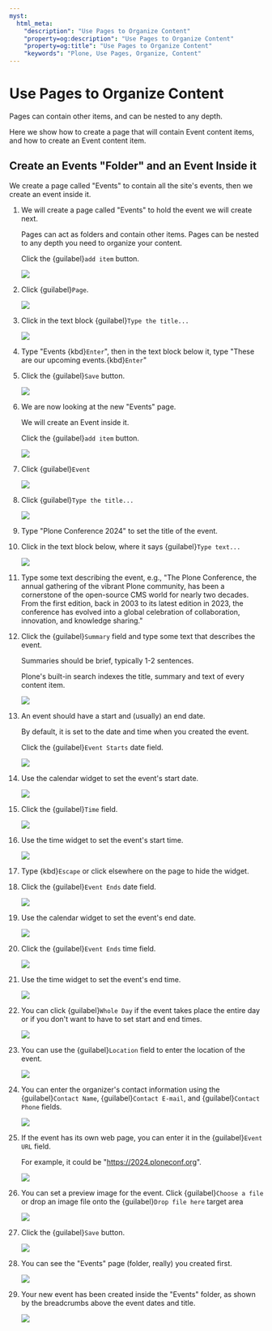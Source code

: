 ```yaml
---
myst:
  html_meta:
    "description": "Use Pages to Organize Content"
    "property=og:description": "Use Pages to Organize Content"
    "property=og:title": "Use Pages to Organize Content"
    "keywords": "Plone, Use Pages, Organize, Content"
---
```


# Use Pages to Organize Content

Pages can contain other items, and can be nested to any depth.

Here we show how to create a page that will contain Event content items, and how to create an Event content item.

## Create an Events "Folder" and an Event Inside it

We create a page called "Events" to contain all the site's events, then we create an event inside it.

1. We will create a page called "Events" to hold the event we will create next.

    Pages can act as folders and contain other items. Pages can be nested to any depth you need to organize your content.

    Click the {guilabel}`add item` button.

    ![](https://ajeuwbhvhr.cloudimg.io/colony-recorder.s3.amazonaws.com/files/2024-11-16/8eb676b0-ebb4-4400-9625-b282f33a649a/ascreenshot.jpeg?tl_px=0,0&br_px=1719,961&force_format=jpeg&q=100&width=1120.0&wat=1&wat_opacity=0.7&wat_gravity=northwest&wat_url=https://colony-recorder.s3.us-west-1.amazonaws.com/images/watermarks/FB923C_standard.png&wat_pad=10,158)


2. Click {guilabel}`Page`.

    ![](https://ajeuwbhvhr.cloudimg.io/colony-recorder.s3.amazonaws.com/files/2024-11-16/fa1c307a-4c89-4704-b9cb-97eb704052bb/ascreenshot.jpeg?tl_px=0,163&br_px=1719,1124&force_format=jpeg&q=100&width=1120.0&wat=1&wat_opacity=0.7&wat_gravity=northwest&wat_url=https://colony-recorder.s3.us-west-1.amazonaws.com/images/watermarks/FB923C_standard.png&wat_pad=115,277)


3. Click in the text block {guilabel}`Type the title...`

    ![](https://ajeuwbhvhr.cloudimg.io/colony-recorder.s3.amazonaws.com/files/2024-11-16/79e19470-45de-48c3-a16c-a1d0b194e927/ascreenshot.jpeg?tl_px=0,0&br_px=1719,961&force_format=jpeg&q=100&width=1120.0&wat=1&wat_opacity=0.7&wat_gravity=northwest&wat_url=https://colony-recorder.s3.us-west-1.amazonaws.com/images/watermarks/FB923C_standard.png&wat_pad=301,258)


4. Type "Events {kbd}`Enter`", then in the text block below it, type "These are our upcoming events.{kbd}`Enter`"


5. Click the {guilabel}`Save` button.

    ![](https://ajeuwbhvhr.cloudimg.io/colony-recorder.s3.amazonaws.com/files/2024-11-16/1335f983-d422-42df-8574-ff1b91c19d0b/ascreenshot.jpeg?tl_px=0,0&br_px=1719,961&force_format=jpeg&q=100&width=1120.0&wat=1&wat_opacity=0.7&wat_gravity=northwest&wat_url=https://colony-recorder.s3.us-west-1.amazonaws.com/images/watermarks/FB923C_standard.png&wat_pad=27,13)


6. We are now looking at the new "Events" page. 

    We will create an Event inside it. 

    Click the {guilabel}`add item` button.

    ![](https://ajeuwbhvhr.cloudimg.io/colony-recorder.s3.amazonaws.com/files/2024-11-16/8f4988d6-3c0e-4192-9e0e-0ab86189d1da/ascreenshot.jpeg?tl_px=0,0&br_px=1719,961&force_format=jpeg&q=100&width=1120.0&wat=1&wat_opacity=0.7&wat_gravity=northwest&wat_url=https://colony-recorder.s3.us-west-1.amazonaws.com/images/watermarks/FB923C_standard.png&wat_pad=10,158)


7. Click {guilabel}`Event`

    ![](https://ajeuwbhvhr.cloudimg.io/colony-recorder.s3.amazonaws.com/files/2024-11-16/fa42f96e-5fe4-4c10-bd4e-c19fa0d3e589/ascreenshot.jpeg?tl_px=0,0&br_px=1719,961&force_format=jpeg&q=100&width=1120.0&wat=1&wat_opacity=0.7&wat_gravity=northwest&wat_url=https://colony-recorder.s3.us-west-1.amazonaws.com/images/watermarks/FB923C_standard.png&wat_pad=104,78)


8. Click {guilabel}`Type the title...`

    ![](https://ajeuwbhvhr.cloudimg.io/colony-recorder.s3.amazonaws.com/files/2024-11-16/ddf6bacd-754e-45fd-95ed-79e196fc7180/ascreenshot.jpeg?tl_px=0,71&br_px=1719,1032&force_format=jpeg&q=100&width=1120.0&wat=1&wat_opacity=0.7&wat_gravity=northwest&wat_url=https://colony-recorder.s3.us-west-1.amazonaws.com/images/watermarks/FB923C_standard.png&wat_pad=340,277)


9. Type "Plone Conference 2024" to set the title of the event.


10. Click in the text block below, where it says {guilabel}`Type text...`

    ![](https://ajeuwbhvhr.cloudimg.io/colony-recorder.s3.amazonaws.com/files/2024-11-16/a9355984-9f31-4a13-b48c-04cc1fe112ab/ascreenshot.jpeg?tl_px=0,1334&br_px=1719,2296&force_format=jpeg&q=100&width=1120.0&wat=1&wat_opacity=0.7&wat_gravity=northwest&wat_url=https://colony-recorder.s3.us-west-1.amazonaws.com/images/watermarks/FB923C_standard.png&wat_pad=275,402)


11. Type some text describing the event, e.g., "The Plone Conference, the annual gathering of the vibrant Plone community, has been a cornerstone of the open-source CMS world for nearly two decades. From the first edition, back in 2003 to its latest edition in 2023, the conference has evolved into a global celebration of collaboration, innovation, and knowledge sharing."


12. Click the {guilabel}`Summary` field and type some text that describes the event.

    Summaries should be brief, typically 1-2 sentences.

    Plone's built-in search indexes the title, summary and text of every content item.

    ![](https://ajeuwbhvhr.cloudimg.io/colony-recorder.s3.amazonaws.com/files/2024-11-16/97033ac8-cb6b-462e-b7ae-7ec8e8149956/ascreenshot.jpeg?tl_px=800,0&br_px=2520,961&force_format=jpeg&q=100&width=1120.0&wat=1&wat_opacity=0.7&wat_gravity=northwest&wat_url=https://colony-recorder.s3.us-west-1.amazonaws.com/images/watermarks/FB923C_standard.png&wat_pad=813,237)


13. An event should have a start and (usually) an end date. 

    By default, it is set to the date and time when you created the event.

    Click the {guilabel}`Event Starts` date field.

    ![](https://ajeuwbhvhr.cloudimg.io/colony-recorder.s3.amazonaws.com/files/2024-11-16/4cb4f1b0-70ec-4c0f-90dc-d20730d9f288/ascreenshot.jpeg?tl_px=777,128&br_px=2497,1090&force_format=jpeg&q=100&width=1120.0&wat=1&wat_opacity=0.7&wat_gravity=northwest&wat_url=https://colony-recorder.s3.us-west-1.amazonaws.com/images/watermarks/FB923C_standard.png&wat_pad=819,311)


14. Use the calendar widget to set the event's start date.

    ![](https://ajeuwbhvhr.cloudimg.io/colony-recorder.s3.amazonaws.com/files/2024-11-16/24a84d56-ab55-483e-b7b9-f601372dfbdf/ascreenshot.jpeg?tl_px=800,823&br_px=2520,1784&force_format=jpeg&q=100&width=1120.0&wat=1&wat_opacity=0.7&wat_gravity=northwest&wat_url=https://colony-recorder.s3.us-west-1.amazonaws.com/images/watermarks/FB923C_standard.png&wat_pad=736,276)


15. Click the {guilabel}`Time` field.

    ![](https://ajeuwbhvhr.cloudimg.io/colony-recorder.s3.amazonaws.com/files/2024-11-16/d92fac0b-d3bf-4a43-b05b-8e1bb14d4a6b/ascreenshot.jpeg?tl_px=800,177&br_px=2520,1138&force_format=jpeg&q=100&width=1120.0&wat=1&wat_opacity=0.7&wat_gravity=northwest&wat_url=https://colony-recorder.s3.us-west-1.amazonaws.com/images/watermarks/FB923C_standard.png&wat_pad=919,277)


16. Use the time widget to set the event's start time.

    ![](https://ajeuwbhvhr.cloudimg.io/colony-recorder.s3.amazonaws.com/files/2024-11-16/0f65da79-9029-40b6-86c0-9b398890a64c/ascreenshot.jpeg?tl_px=800,497&br_px=2520,1458&force_format=jpeg&q=100&width=1120.0&wat=1&wat_opacity=0.7&wat_gravity=northwest&wat_url=https://colony-recorder.s3.us-west-1.amazonaws.com/images/watermarks/FB923C_standard.png&wat_pad=806,277)


17. Type {kbd}`Escape` or click elsewhere on the page to hide the widget.


18. Click the {guilabel}`Event Ends` date field.

    ![](https://ajeuwbhvhr.cloudimg.io/colony-recorder.s3.amazonaws.com/files/2024-11-16/5779bc0a-3667-4374-be4e-f3763cf77d54/ascreenshot.jpeg?tl_px=800,409&br_px=2520,1370&force_format=jpeg&q=100&width=1120.0&wat=1&wat_opacity=0.7&wat_gravity=northwest&wat_url=https://colony-recorder.s3.us-west-1.amazonaws.com/images/watermarks/FB923C_standard.png&wat_pad=781,277)


19. Use the calendar widget to set the event's end date.

    ![](https://ajeuwbhvhr.cloudimg.io/colony-recorder.s3.amazonaws.com/files/2024-11-16/cf53893a-15ba-4115-a9d0-1caaf2978190/ascreenshot.jpeg?tl_px=800,579&br_px=2520,1540&force_format=jpeg&q=100&width=1120.0&wat=1&wat_opacity=0.7&wat_gravity=northwest&wat_url=https://colony-recorder.s3.us-west-1.amazonaws.com/images/watermarks/FB923C_standard.png&wat_pad=974,276)


20. Click the {guilabel}`Event Ends` time field.

    ![](https://ajeuwbhvhr.cloudimg.io/colony-recorder.s3.amazonaws.com/files/2024-11-16/a25a6747-71f7-47c6-b64a-d3dcf005cf70/ascreenshot.jpeg?tl_px=800,409&br_px=2520,1370&force_format=jpeg&q=100&width=1120.0&wat=1&wat_opacity=0.7&wat_gravity=northwest&wat_url=https://colony-recorder.s3.us-west-1.amazonaws.com/images/watermarks/FB923C_standard.png&wat_pad=927,277)


21. Use the time widget to set the event's end time.

    ![](https://ajeuwbhvhr.cloudimg.io/colony-recorder.s3.amazonaws.com/files/2024-11-16/76111078-98be-489a-949b-296639af7340/ascreenshot.jpeg?tl_px=800,817&br_px=2520,1778&force_format=jpeg&q=100&width=1120.0&wat=1&wat_opacity=0.7&wat_gravity=northwest&wat_url=https://colony-recorder.s3.us-west-1.amazonaws.com/images/watermarks/FB923C_standard.png&wat_pad=815,276)


22. You can click {guilabel}`Whole Day` if the event takes place the entire day or if you don't want to have to set start and end times.

    ![](https://ajeuwbhvhr.cloudimg.io/colony-recorder.s3.amazonaws.com/files/2024-11-16/e1f64f9e-7ea4-4bd0-af0b-22f629b900db/ascreenshot.jpeg?tl_px=800,665&br_px=2520,1626&force_format=jpeg&q=100&width=1120.0&wat=1&wat_opacity=0.7&wat_gravity=northwest&wat_url=https://colony-recorder.s3.us-west-1.amazonaws.com/images/watermarks/FB923C_standard.png&wat_pad=645,276)


23. You can use the {guilabel}`Location` field to enter the location of the event.

    ![](https://ajeuwbhvhr.cloudimg.io/colony-recorder.s3.amazonaws.com/files/2024-11-16/f74a9178-53ea-436d-b21b-309024e04a8f/ascreenshot.jpeg?tl_px=800,1279&br_px=2520,2240&force_format=jpeg&q=100&width=1120.0&wat=1&wat_opacity=0.7&wat_gravity=northwest&wat_url=https://colony-recorder.s3.us-west-1.amazonaws.com/images/watermarks/FB923C_standard.png&wat_pad=839,277)


24. You can enter the organizer's contact information using the {guilabel}`Contact Name`, {guilabel}`Contact E-mail`, and {guilabel}`Contact Phone` fields.

    ![](https://ajeuwbhvhr.cloudimg.io/colony-recorder.s3.amazonaws.com/files/2024-11-16/cd25ab22-b151-4b5b-a09f-54b9ca319ded/ascreenshot.jpeg?tl_px=800,1279&br_px=2520,2240&force_format=jpeg&q=100&width=1120.0&wat=1&wat_opacity=0.7&wat_gravity=northwest&wat_url=https://colony-recorder.s3.us-west-1.amazonaws.com/images/watermarks/FB923C_standard.png&wat_pad=820,277)


25. If the event has its own web page, you can enter it in the {guilabel}`Event URL` field. 

    For example, it could be "<https://2024.ploneconf.org>".

    ![](https://ajeuwbhvhr.cloudimg.io/colony-recorder.s3.amazonaws.com/files/2024-11-16/36e197e8-365e-46d9-9320-ddf7eb8fb4b9/ascreenshot.jpeg?tl_px=800,767&br_px=2520,1728&force_format=jpeg&q=100&width=1120.0&wat=1&wat_opacity=0.7&wat_gravity=northwest&wat_url=https://colony-recorder.s3.us-west-1.amazonaws.com/images/watermarks/FB923C_standard.png&wat_pad=880,276)


26. You can set a preview image for the event. Click {guilabel}`Choose a file` or drop an image file onto the {guilabel}`Drop file here` target area

    ![](https://ajeuwbhvhr.cloudimg.io/colony-recorder.s3.amazonaws.com/files/2024-11-16/817164ee-82f8-4176-9a76-f5c9d4878440/ascreenshot.jpeg?tl_px=800,1271&br_px=2520,2232&force_format=jpeg&q=100&width=1120.0&wat=1&wat_opacity=0.7&wat_gravity=northwest&wat_url=https://colony-recorder.s3.us-west-1.amazonaws.com/images/watermarks/FB923C_standard.png&wat_pad=901,277)


27. Click the {guilabel}`Save` button.

    ![](https://ajeuwbhvhr.cloudimg.io/colony-recorder.s3.amazonaws.com/files/2024-11-16/dd215863-0bb2-41c3-b285-8b0388d42175/ascreenshot.jpeg?tl_px=0,0&br_px=1719,961&force_format=jpeg&q=100&width=1120.0&wat=1&wat_opacity=0.7&wat_gravity=northwest&wat_url=https://colony-recorder.s3.us-west-1.amazonaws.com/images/watermarks/FB923C_standard.png&wat_pad=13,17)


28. You can see the "Events" page (folder, really) you created first.

    ![](https://ajeuwbhvhr.cloudimg.io/colony-recorder.s3.amazonaws.com/files/2024-11-16/830b8d23-8db4-496e-a040-ff3e104df480/ascreenshot.jpeg?tl_px=800,0&br_px=2520,961&force_format=jpeg&q=100&width=1120.0&wat=1&wat_opacity=0.7&wat_gravity=northwest&wat_url=https://colony-recorder.s3.us-west-1.amazonaws.com/images/watermarks/FB923C_standard.png&wat_pad=620,83)


29. Your new event has been created inside the "Events" folder, as shown by the breadcrumbs above the event dates and title.

    ![](https://ajeuwbhvhr.cloudimg.io/colony-recorder.s3.amazonaws.com/files/2024-11-16/ca89003c-c632-45e9-8281-02358702eec9/ascreenshot.jpeg?tl_px=0,253&br_px=1719,1214&force_format=jpeg&q=100&width=1120.0&wat=1&wat_opacity=0.7&wat_gravity=northwest&wat_url=https://colony-recorder.s3.us-west-1.amazonaws.com/images/watermarks/FB923C_standard.png&wat_pad=212,277)
